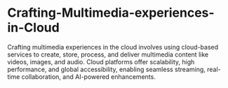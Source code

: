 # Crafting-Multimedia-experiences-in-Cloud
Crafting multimedia experiences in the cloud involves using cloud-based services to create, store, process, and deliver multimedia content like videos, images, and audio. Cloud platforms offer scalability, high performance, and global accessibility, enabling seamless streaming, real-time collaboration, and AI-powered enhancements. 

